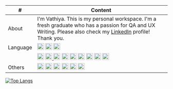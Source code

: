 | #  | Content |
| ------------- | ------------- |
| About | I'm Vathiya. This is my personal workspace. I'm a fresh graduate who has a passion for QA and UX Writing. Please also check my [LinkedIn](https://www.linkedin.com/in/vathiyarezky/) profile! Thank you. |
| Language  | <a href="https://isocpp.org/" title="C++"><img src="https://github.com/get-icon/geticon/raw/master/icons/c-plusplus.svg" alt="C++" width="21px" height="21px"></a> <a href="https://www.w3.org/TR/html5/" title="HTML5"><img src="https://github.com/get-icon/geticon/raw/master/icons/html-5.svg" alt="HTML5" width="21px" height="21px"></a> <a href="https://developer.mozilla.org/en-US/docs/Web/JavaScript" title="JavaScript"><img src="https://github.com/get-icon/geticon/raw/master/icons/javascript.svg" alt="JavaScript" width="21px" height="21px"></a> |
|  | <a href="https://www.w3.org/TR/CSS/" title="CSS3"><img src="https://github.com/get-icon/geticon/raw/master/icons/css-3.svg" alt="CSS3" width="21px" height="21px"></a> <a href="https://getbootstrap.com/" title="Bootstrap"><img src="https://github.com/get-icon/geticon/raw/master/icons/bootstrap.svg" alt="Bootstrap" width="21px" height="21px"> <a href="https://nodejs.org/" title="Node.js"><img src="https://github.com/get-icon/geticon/raw/master/icons/nodejs-icon.svg" alt="Node.js" width="21px" height="21px"></a> <a href="https://expressjs.com/" title="Express"><img src="https://raw.githubusercontent.com/tomchen/stack-icons/master/logos/express.svg" alt="Express" width="21px" height="21px"></a> <a href="https://www.npmjs.com/" title="npm"><img src="https://github.com/get-icon/geticon/raw/master/icons/npm.svg" alt="npm" width="21px" height="21px"></a> <a href="https://dev.mysql.com/" title="MySQL"><img src="https://github.com/get-icon/geticon/raw/master/icons/mysql.svg" alt="MySQL" width="21px" height="21px"></a> <a href="https://www.postgresql.org/" title="PostgreSQL"><img src="https://github.com/get-icon/geticon/raw/master/icons/postgresql.svg" alt="PostgreSQL" width="21px" height="21px"></a>  <a href="https://sequelize.org/master/" title="Sequelize"><img src="https://github.com/tomchen/stack-icons/raw/master/logos/sequelize.svg" alt="Sequelize" width="21px" height="21px" style="max-width: 100%;"></a> <a href="https://jwt.io/" title="JWT"><img src="https://camo.githubusercontent.com/8c3663d10582bf346a1ccfd7809f98113b92e5f13f2e6ba7438656496cc57d28/68747470733a2f2f6a77742e696f2f696d672f7069635f6c6f676f2e737667" alt="JWT" width="21px" height="21px" data-canonical-src="https://jwt.io/img/pic_logo.svg"></a> |
| Others | <a href="https://code.visualstudio.com/" title="Visual Studio Code"><img src="https://github.com/get-icon/geticon/raw/master/icons/visual-studio-code.svg" alt="Visual Studio Code" width="21px" height="21px"></a> <a href="https://wordpress.org/" title="WordPress"><img src="https://github.com/get-icon/geticon/raw/master/icons/wordpress-icon.svg" alt="WordPress" width="21px" height="21px"></a> <a href="https://www.jetbrains.com/idea/" title="IntelliJ IDEA"><img src="https://github.com/tomchen/stack-icons/raw/master/logos/intellij-idea.svg" alt="IntelliJ IDEA" width="21px" height="21px"></a> <a href="https://www.figma.com/" title="Figma"><img src="https://raw.githubusercontent.com/tomchen/stack-icons/master/logos/figma.svg" alt="Figma" width="21px" height="21px"></a> <a href="https://git-scm.com/" title="Git" rel="nofollow"><img src="https://github.com/tomchen/stack-icons/raw/master/logos/git-icon.svg" alt="Git" width="21px" height="21px"></a> <a href="https://www.postman.com/" title="Postman"><img src="https://github.com/tomchen/stack-icons/raw/master/logos/postman.svg" alt="Postman" width="21px" height="21px"></a> |

[![Top Langs](https://github-readme-stats.vercel.app/api/top-langs/?username=vathxra&layout=compact)](https://github.com/vathxra/github-readme-stats) 
